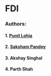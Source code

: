 # FDI
### Authors:
#### 1. [Punit Lohia](https://www.github.com/punitlohia "Punit Lohia")
#### 2. [Saksham Pandey](https://www.github.com/Saksham-510 "Saksham Pandey")
#### 3. Akshay Singhal
#### 4. Parth Shah
